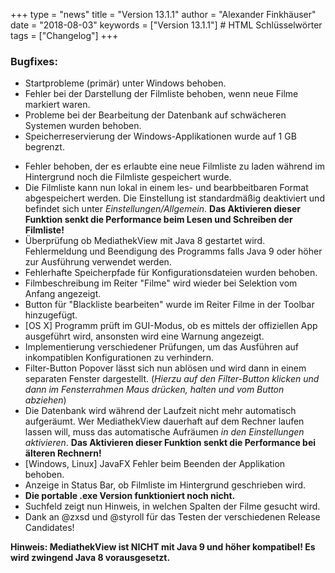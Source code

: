 +++
type = "news"
title = "Version 13.1.1"
author = "Alexander Finkhäuser"
date = "2018-08-03"
keywords = ["Version 13.1.1"] # HTML Schlüsselwörter
tags = ["Changelog"]
+++

### Bugfixes:

- Startprobleme (primär) unter Windows behoben.
- Fehler bei der Darstellung der Filmliste behoben, wenn neue Filme markiert waren.
- Probleme bei der Bearbeitung der Datenbank auf schwächeren Systemen wurden behoben. 
- Speicherreservierung der Windows-Applikationen wurde auf 1 GB begrenzt.
<!--more-->
- Fehler behoben, der es erlaubte eine neue Filmliste zu laden während im Hintergrund noch die Filmliste gespeichert wurde.
- Die Filmliste kann nun lokal in einem les- und bearbbeitbaren Format abgespeichert werden. Die Einstellung ist standardmäßig deaktiviert und befindet sich unter *Einstellungen/Allgemein*. **Das Aktivieren dieser Funktion senkt die Performance beim Lesen und Schreiben der Filmliste!**
- Überprüfung ob MediathekView mit Java 8 gestartet wird. Fehlermeldung und Beendigung des Programms falls Java 9 oder höher zur Ausführung verwendet werden.
- Fehlerhafte Speicherpfade für Konfigurationsdateien wurden behoben.
- Filmbeschreibung im Reiter "Filme" wird wieder bei Selektion vom Anfang angezeigt.
- Button für "Blackliste bearbeiten" wurde im Reiter Filme in der Toolbar hinzugefügt.
- [OS X] Programm prüft im GUI-Modus, ob es mittels der offiziellen App ausgeführt wird, ansonsten wird eine Warnung angezeigt.
- Implementierung verschiedener Prüfungen, um das Ausführen auf inkompatiblen Konfigurationen zu verhindern.
- Filter-Button Popover lässt sich nun ablösen und wird dann in einem separaten Fenster dargestellt. (*Hierzu auf den Filter-Button klicken und dann im Fensterrahmen Maus drücken, halten und vom Button abziehen*)
- Die Datenbank wird während der Laufzeit nicht mehr automatisch aufgeräumt. Wer MediathekView dauerhaft auf dem Rechner laufen lassen will, muss das automatische Aufräumen *in den Einstellungen aktivieren*. **Das Aktivieren dieser Funktion senkt die Performance bei älteren Rechnern!**
- [Windows, Linux] JavaFX Fehler beim Beenden der Applikation behoben.
- Anzeige in Status Bar, ob Filmliste im Hintergrund geschrieben wird.
- **Die portable .exe Version funktioniert noch nicht.**
- Suchfeld zeigt nun Hinweis, in welchen Spalten der Filme gesucht wird.
- Dank an @zxsd und @styroll für das Testen der verschiedenen Release Candidates!

<b>Hinweis: MediathekView ist NICHT mit Java 9 und höher kompatibel! Es wird zwingend Java 8 vorausgesetzt.</b>
